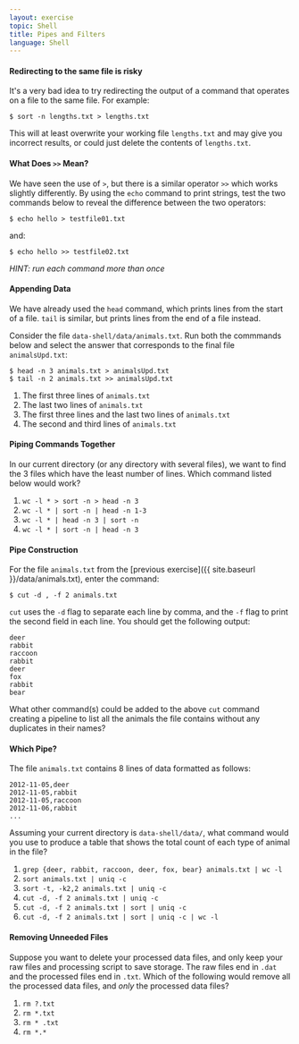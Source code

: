 ```yaml
---
layout: exercise
topic: Shell
title: Pipes and Filters 
language: Shell
---
```



#### Redirecting to the same file is risky
 
  It's a very bad idea to try redirecting
  the output of a command that operates on a file
  to the same file. For example:
 
  ~~~
  $ sort -n lengths.txt > lengths.txt
  ~~~
 
  This will at least overwrite your working file `lengths.txt`
  and may give you incorrect results, or could just delete
  the contents of `lengths.txt`.

#### What Does `>>` Mean?
  We have seen the use of `>`, but there is a similar operator `>>` which works slightly differently.
  By using the `echo` command to print strings, test the two commands below to reveal the difference   between the two operators:
 
  ~~~
  $ echo hello > testfile01.txt
  ~~~
 
  and:
 
  ~~~
  $ echo hello >> testfile02.txt
  ~~~

  *HINT: run each command more than once*

#### Appending Data
 
  We have already used the `head` command, which prints lines from the start of a file.
  `tail` is similar, but prints lines from the end of a file instead.
 
  Consider the file `data-shell/data/animals.txt`.
  Run both the commmands below and select the answer that
  corresponds to the final file `animalsUpd.txt`:
 
  ~~~
  $ head -n 3 animals.txt > animalsUpd.txt
  $ tail -n 2 animals.txt >> animalsUpd.txt
  ~~~
 
  1. The first three lines of `animals.txt`
  2. The last two lines of `animals.txt`
  3. The first three lines and the last two lines of `animals.txt`
  4. The second and third lines of `animals.txt`
 
#### Piping Commands Together
 
  In our current directory (or any directory with several files), 
  we want to find the 3 files 
  which have the least number of
  lines. Which command listed below would work?
 
  1. `wc -l * > sort -n > head -n 3`
  2. `wc -l * | sort -n | head -n 1-3`
  3. `wc -l * | head -n 3 | sort -n`
  4. `wc -l * | sort -n | head -n 3`
 
#### Pipe Construction
 
  For the file `animals.txt` from the [previous exercise]({{ site.baseurl }}/data/animals.txt), enter the command:
 
  ~~~
  $ cut -d , -f 2 animals.txt
  ~~~
  
  `cut` uses the `-d` flag to separate each line by comma, and the `-f` flag
  to print the second field in each line. You should
  get the following output:
 
  ~~~
  deer
  rabbit
  raccoon
  rabbit
  deer
  fox
  rabbit
  bear
  ~~~
 
  What other command(s) could be added to the above `cut` command creating a
  pipeline to list all the animals the file contains without any duplicates 
  in their names?

#### Which Pipe?
 
  The file `animals.txt` contains 8 lines of data formatted as follows:
 
  ~~~
  2012-11-05,deer
  2012-11-05,rabbit
  2012-11-05,raccoon
  2012-11-06,rabbit
  ...
  ~~~
 
  Assuming your current directory is `data-shell/data/`,
  what command would you use to produce a table that shows
  the total count of each type of animal in the file?
 
  1.  `grep {deer, rabbit, raccoon, deer, fox, bear} animals.txt | wc -l`
  2.  `sort animals.txt | uniq -c`
  3.  `sort -t, -k2,2 animals.txt | uniq -c`
  4.  `cut -d, -f 2 animals.txt | uniq -c`
  5.  `cut -d, -f 2 animals.txt | sort | uniq -c`
  6.  `cut -d, -f 2 animals.txt | sort | uniq -c | wc -l`
 
#### Removing Unneeded Files
 
  Suppose you want to delete your processed data files, and only keep
  your raw files and processing script to save storage.
  The raw files end in `.dat` and the processed files end in `.txt`.
  Which of the following would remove all the processed data files,
  and *only* the processed data files?
 
  1. `rm ?.txt`
  2. `rm *.txt`
  3. `rm * .txt`
  4. `rm *.*`
 
